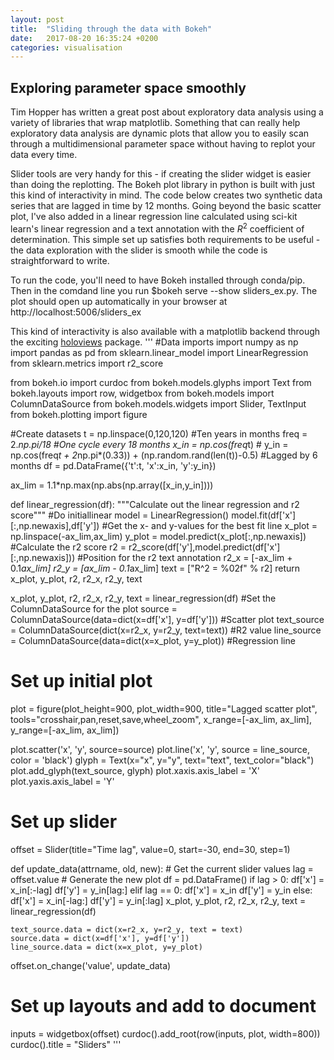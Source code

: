 ```yaml
---
layout: post
title:  "Sliding through the data with Bokeh"
date:   2017-08-20 16:35:24 +0200
categories: visualisation
---
```

<script type="text/javascript" async
  src="https://cdn.mathjax.org/mathjax/latest/MathJax.js?config=TeX-MML-AM_CHTML">
</script>

## Exploring parameter space smoothly
Tim Hopper has written a great post about exploratory data analysis using a
variety of libraries that wrap matplotlib. Something that can really help exploratory
data analysis are dynamic plots that allow you to easily scan through a multidimensional
parameter space without having to replot your data every time.  

Slider tools are very handy for this - if creating the slider widget is easier than
doing the replotting.  The Bokeh plot library in python is built with just this
kind of interactivity in mind.  The code below creates two synthetic data series
that are lagged in time by 12 months.  Going beyond the basic scatter plot, I've
also added in a linear regression line calculated using sci-kit learn's linear regression
and a text annotation with the $R^{2}$ coefficient of determination. This simple
set up satisfies both requirements to be useful - the data exploration with the
slider is smooth while the code is straightforward to write.

To run the code, you'll need to have Bokeh installed through conda/pip.  Then
in the comdand line you run $bokeh serve --show sliders_ex.py.  The plot should
open up automatically in your browser at http://localhost:5006/sliders_ex

This kind of interactivity is also available with a matplotlib backend through the
exciting [holoviews](holoviews.org) package.
'''
#Data imports
import numpy as np
import pandas as pd
from sklearn.linear_model import LinearRegression
from sklearn.metrics import r2_score

from bokeh.io import curdoc
from bokeh.models.glyphs import Text
from bokeh.layouts import row, widgetbox
from bokeh.models import ColumnDataSource
from bokeh.models.widgets import Slider, TextInput
from bokeh.plotting import figure

#Create datasets
t = np.linspace(0,120,120) #Ten years in months
freq = 2.*np.pi/18 #One cycle every 18 months
x_in = np.cos(freq*t) #
y_in = np.cos(freq*t + 2*np.pi*(0.33)) + (np.random.rand(len(t))-0.5) #Lagged by 6 months
df = pd.DataFrame({'t':t, 'x':x_in, 'y':y_in})

ax_lim = 1.1*np.max(np.abs(np.array([x_in,y_in])))

def linear_regression(df):
    """Calculate out the linear regression and r2 score"""
#Do initiallinear
    model = LinearRegression()
    model.fit(df['x'][:,np.newaxis],df['y'])
    #Get the x- and y-values for the best fit line
    x_plot = np.linspace(-ax_lim,ax_lim)
    y_plot = model.predict(x_plot[:,np.newaxis])
    #Calculate the r2 score
    r2 = r2_score(df['y'],model.predict(df['x'][:,np.newaxis]))
    #Position for the r2 text annotation
    r2_x = [-ax_lim + 0.1*ax_lim]
    r2_y = [ax_lim - 0.1*ax_lim]
    text = ["R^2 = %02f" % r2]
    return x_plot, y_plot, r2, r2_x, r2_y, text

x_plot, y_plot, r2, r2_x, r2_y, text = linear_regression(df)
#Set the ColumnDataSource for the plot
source = ColumnDataSource(data=dict(x=df['x'], y=df['y'])) #Scatter plot
text_source = ColumnDataSource(dict(x=r2_x, y=r2_y, text=text)) #R2 value
line_source = ColumnDataSource(data=dict(x=x_plot, y=y_plot)) #Regression line

# Set up initial plot
plot = figure(plot_height=900, plot_width=900, title="Lagged scatter plot",
              tools="crosshair,pan,reset,save,wheel_zoom",
              x_range=[-ax_lim, ax_lim],
              y_range=[-ax_lim, ax_lim])

plot.scatter('x', 'y', source=source)
plot.line('x', 'y', source = line_source, color = 'black')
glyph = Text(x="x", y="y", text="text", text_color="black")
plot.add_glyph(text_source, glyph)
plot.xaxis.axis_label = 'X'
plot.yaxis.axis_label = 'Y'

# Set up slider
offset = Slider(title="Time lag", value=0, start=-30, end=30, step=1)

def update_data(attrname, old, new):
    # Get the current slider values
    lag = offset.value
    # Generate the new plot
    df = pd.DataFrame()
    if lag > 0:
        df['x'] = x_in[:-lag]
        df['y'] = y_in[lag:]
    elif lag == 0:
        df['x'] = x_in
        df['y'] = y_in
    else:
        df['x'] = x_in[-lag:]
        df['y'] = y_in[:lag]
    x_plot, y_plot, r2, r2_x, r2_y, text = linear_regression(df)

    text_source.data = dict(x=r2_x, y=r2_y, text = text)
    source.data = dict(x=df['x'], y=df['y'])
    line_source.data = dict(x=x_plot, y=y_plot)

offset.on_change('value', update_data)

# Set up layouts and add to document
inputs = widgetbox(offset)
curdoc().add_root(row(inputs, plot, width=800))
curdoc().title = "Sliders"
'''
